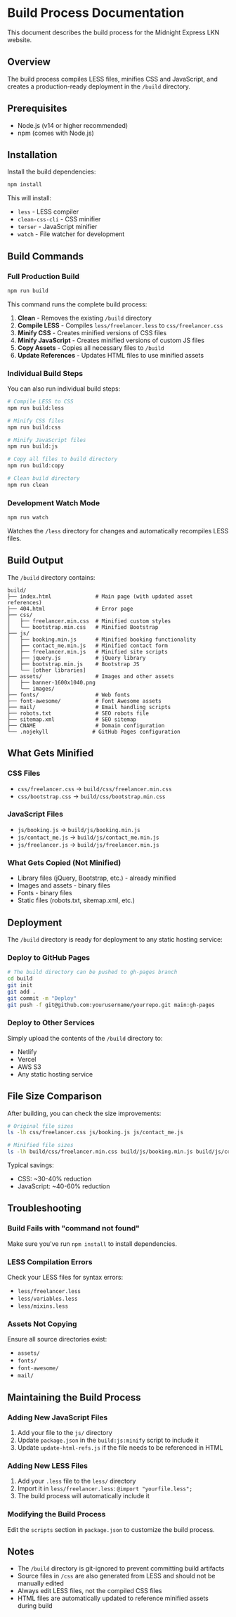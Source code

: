 # Build Process Documentation

This document describes the build process for the Midnight Express LKN website.

## Overview

The build process compiles LESS files, minifies CSS and JavaScript, and creates a production-ready deployment in the `/build` directory.

## Prerequisites

- Node.js (v14 or higher recommended)
- npm (comes with Node.js)

## Installation

Install the build dependencies:

```bash
npm install
```

This will install:
- `less` - LESS compiler
- `clean-css-cli` - CSS minifier
- `terser` - JavaScript minifier
- `watch` - File watcher for development

## Build Commands

### Full Production Build

```bash
npm run build
```

This command runs the complete build process:

1. **Clean** - Removes the existing `/build` directory
2. **Compile LESS** - Compiles `less/freelancer.less` to `css/freelancer.css`
3. **Minify CSS** - Creates minified versions of CSS files
4. **Minify JavaScript** - Creates minified versions of custom JS files
5. **Copy Assets** - Copies all necessary files to `/build`
6. **Update References** - Updates HTML files to use minified assets

### Individual Build Steps

You can also run individual build steps:

```bash
# Compile LESS to CSS
npm run build:less

# Minify CSS files
npm run build:css

# Minify JavaScript files
npm run build:js

# Copy all files to build directory
npm run build:copy

# Clean build directory
npm run clean
```

### Development Watch Mode

```bash
npm run watch
```

Watches the `/less` directory for changes and automatically recompiles LESS files.

## Build Output

The `/build` directory contains:

```
build/
├── index.html              # Main page (with updated asset references)
├── 404.html                # Error page
├── css/
│   ├── freelancer.min.css  # Minified custom styles
│   └── bootstrap.min.css   # Minified Bootstrap
├── js/
│   ├── booking.min.js      # Minified booking functionality
│   ├── contact_me.min.js   # Minified contact form
│   ├── freelancer.min.js   # Minified site scripts
│   ├── jquery.js           # jQuery library
│   ├── bootstrap.min.js    # Bootstrap JS
│   └── [other libraries]
├── assets/                 # Images and other assets
│   ├── banner-1600x1040.png
│   └── images/
├── fonts/                  # Web fonts
├── font-awesome/           # Font Awesome assets
├── mail/                   # Email handling scripts
├── robots.txt              # SEO robots file
├── sitemap.xml             # SEO sitemap
├── CNAME                   # Domain configuration
└── .nojekyll              # GitHub Pages configuration
```

## What Gets Minified

### CSS Files
- `css/freelancer.css` → `build/css/freelancer.min.css`
- `css/bootstrap.css` → `build/css/bootstrap.min.css`

### JavaScript Files
- `js/booking.js` → `build/js/booking.min.js`
- `js/contact_me.js` → `build/js/contact_me.min.js`
- `js/freelancer.js` → `build/js/freelancer.min.js`

### What Gets Copied (Not Minified)
- Library files (jQuery, Bootstrap, etc.) - already minified
- Images and assets - binary files
- Fonts - binary files
- Static files (robots.txt, sitemap.xml, etc.)

## Deployment

The `/build` directory is ready for deployment to any static hosting service:

### Deploy to GitHub Pages

```bash
# The build directory can be pushed to gh-pages branch
cd build
git init
git add .
git commit -m "Deploy"
git push -f git@github.com:yourusername/yourrepo.git main:gh-pages
```

### Deploy to Other Services

Simply upload the contents of the `/build` directory to:
- Netlify
- Vercel
- AWS S3
- Any static hosting service

## File Size Comparison

After building, you can check the size improvements:

```bash
# Original file sizes
ls -lh css/freelancer.css js/booking.js js/contact_me.js

# Minified file sizes
ls -lh build/css/freelancer.min.css build/js/booking.min.js build/js/contact_me.min.js
```

Typical savings:
- CSS: ~30-40% reduction
- JavaScript: ~40-60% reduction

## Troubleshooting

### Build Fails with "command not found"

Make sure you've run `npm install` to install dependencies.

### LESS Compilation Errors

Check your LESS files for syntax errors:
- `less/freelancer.less`
- `less/variables.less`
- `less/mixins.less`

### Assets Not Copying

Ensure all source directories exist:
- `assets/`
- `fonts/`
- `font-awesome/`
- `mail/`

## Maintaining the Build Process

### Adding New JavaScript Files

1. Add your file to the `js/` directory
2. Update `package.json` in the `build:js:minify` script to include it
3. Update `update-html-refs.js` if the file needs to be referenced in HTML

### Adding New LESS Files

1. Add your `.less` file to the `less/` directory
2. Import it in `less/freelancer.less`: `@import "yourfile.less";`
3. The build process will automatically include it

### Modifying the Build Process

Edit the `scripts` section in `package.json` to customize the build process.

## Notes

- The `/build` directory is git-ignored to prevent committing build artifacts
- Source files in `/css` are also generated from LESS and should not be manually edited
- Always edit LESS files, not the compiled CSS files
- HTML files are automatically updated to reference minified assets during build
